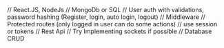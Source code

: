 // React.JS, NodeJs
// MongoDb or SQL
// User auth with validations, password hashing (Register, login, auto login, logout)
// Middleware 
// Protected routes (only logged in user can do some actions)
// use session or tokens
// Rest Api
// Try Implementing sockets if possible
// Database CRUD
